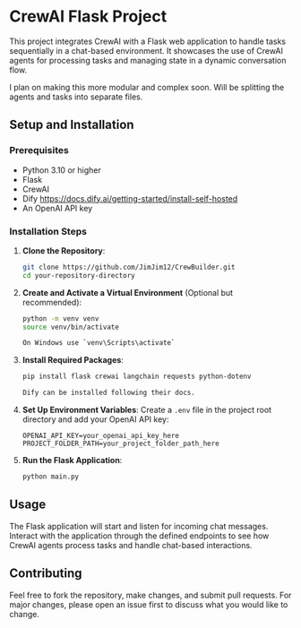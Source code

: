 
# CrewAI Flask Project

This project integrates CrewAI with a Flask web application to handle tasks sequentially in a chat-based environment. It showcases the use of CrewAI agents for processing tasks and managing state in a dynamic conversation flow.

I plan on making this more modular and complex soon. Will be splitting the agents and tasks into separate files.

## Setup and Installation

### Prerequisites

- Python 3.10 or higher
- Flask
- CrewAI
- Dify https://docs.dify.ai/getting-started/install-self-hosted
- An OpenAI API key

### Installation Steps

1. **Clone the Repository**:
   ```bash
   git clone https://github.com/JimJim12/CrewBuilder.git
   cd your-repository-directory
   ```

2. **Create and Activate a Virtual Environment** (Optional but recommended):
   ```bash
   python -m venv venv
   source venv/bin/activate

   On Windows use `venv\Scripts\activate`
   ```

3. **Install Required Packages**:
   ```bash
   pip install flask crewai langchain requests python-dotenv

   Dify can be installed following their docs.
   ```

4. **Set Up Environment Variables**:
   Create a `.env` file in the project root directory and add your OpenAI API key:
   ```plaintext
   OPENAI_API_KEY=your_openai_api_key_here
   PROJECT_FOLDER_PATH=your_project_folder_path_here
   ```

5. **Run the Flask Application**:
   ```bash
   python main.py
   ```

## Usage

The Flask application will start and listen for incoming chat messages. Interact with the application through the defined endpoints to see how CrewAI agents process tasks and handle chat-based interactions.

## Contributing

Feel free to fork the repository, make changes, and submit pull requests. For major changes, please open an issue first to discuss what you would like to change.

